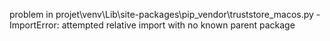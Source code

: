 problem in projet\venv\Lib\site-packages\pip\_vendor\truststore\_macos.py - ImportError: attempted relative import with no known parent package
